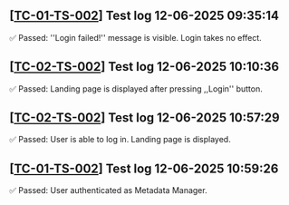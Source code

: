 [[TC-01-TS-002](../../tests/TS-06_Authentication/TS-TS-002#ts-02-ts-002-unsuccessful-login)] Test log 12-06-2025 09:35:14
---
✅ Passed: ''Login failed!'' message is visible. Login takes no effect.<br>

[[TC-02-TS-002](../../tests/TS-06_Authentication/TS-TS-002#ts-01-ts-002-successful-login)] Test log 12-06-2025 10:10:36
---
✅ Passed: Landing page is displayed after pressing ,,Login'' button.<br>

[[TC-02-TS-002](../../tests/TS-06_Authentication/TS-TS-002#ts-01-ts-002-successful-login)] Test log 12-06-2025 10:57:29
---
✅ Passed: User is able to log in. Landing page is displayed.<br>


[[TC-01-TS-002](../../tests/TS-06_Authentication/TS-TS-002#ts-01-ts-002-successful-login)] Test log 12-06-2025 10:59:26
---
✅ Passed: User authenticated as Metadata Manager.<br>

